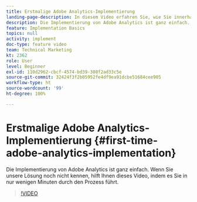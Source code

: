 ```yaml
---
title: Erstmalige Adobe Analytics-Implementierung
landing-page-description: In diesem Video erfahren Sie, wie Sie innerhalb weniger Minuten mit Adobe Analytics-Daten arbeiten können.
description: Die Implementierung von Adobe Analytics ist ganz einfach. Wenn Sie unsere Lösung noch nicht kennen, hilft Ihnen dieses Video, indem es Sie in nur wenigen Minuten durch den Prozess führt.
feature: Implementation Basics
topics: null
activity: implement
doc-type: feature video
team: Technical Marketing
kt: 2362
role: User
level: Beginner
exl-id: 110d2962-cbcf-4574-bd39-308f2ad33c5e
source-git-commit: 32424f3f2b05952fe4df9ea91dcbe51684cee905
workflow-type: ht
source-wordcount: '99'
ht-degree: 100%

---
```


# Erstmalige Adobe Analytics-Implementierung {#first-time-adobe-analytics-implementation}

Die Implementierung von Adobe Analytics ist ganz einfach. Wenn Sie unsere Lösung noch nicht kennen, hilft Ihnen dieses Video, indem es Sie in nur wenigen Minuten durch den Prozess führt.

>[!VIDEO](https://video.tv.adobe.com/v/25456/?quality=12)
